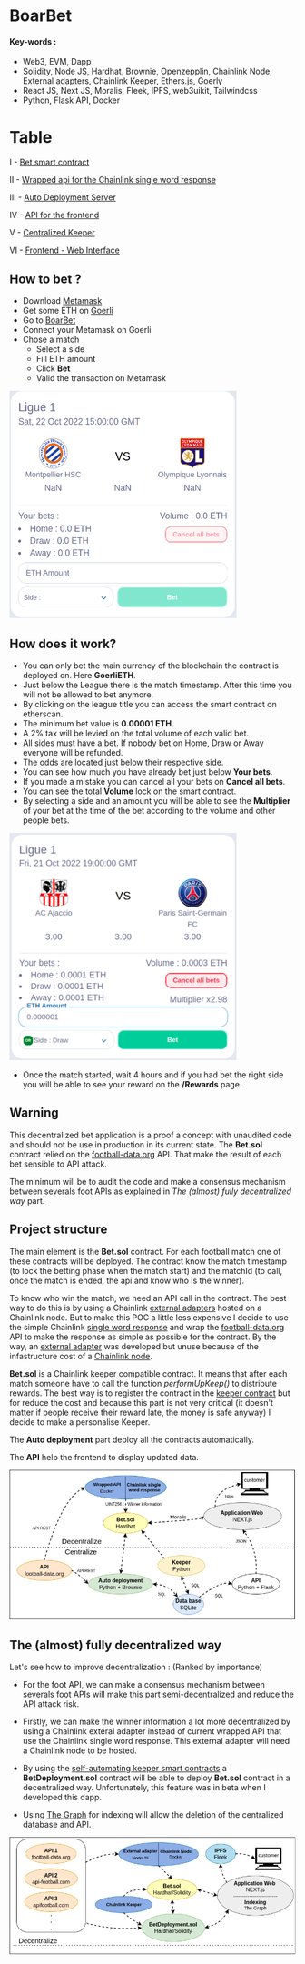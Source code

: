 # BoarBet

#### Key-words :

- Web3, EVM, Dapp
- Solidity, Node JS, Hardhat, Brownie, Openzepplin, Chainlink Node, External adapters, Chainlink Keeper, Ethers.js, Goerly
- React JS, Next JS, Moralis, Fleek, IPFS, web3uikit, Tailwindcss
- Python, Flask API, Docker

# Table

I - [Bet smart contract](https://github.com/beirao/backend-decentralize-foot-bet)

II - [Wrapped api for the Chainlink single word response](https://github.com/beirao/footApiWrap-decentralize-foot-bet)

III - [Auto Deployment Server](https://github.com/beirao/autoDeployment-decentralize-foot-bet)

IV - [API for the frontend](https://github.com/beirao/flaskAPI-decentralize-foot-bet)

V - [Centralized Keeper](https://github.com/beirao/keeper-decentralize-foot-bet)

VI - [Frontend - Web Interface](https://github.com/beirao/frontend-decentralize-foot-bet)

## How to bet ?

- Download [Metamask](https://metamask.io/)
- Get some ETH on [Goerli](https://goerlifaucet.com/)
- Go to [BoarBet](https://boarbet.beirao.me)
- Connect your Metamask on Goerli
- Chose a match
  - Select a side
  - Fill ETH amount
  - Click **Bet**
  - Valid the transaction on Metamask

<img src="Annexes/match_demo2.png" width="400" height="400" />

## How does it work?

- You can only bet the main currency of the blockchain the contract is deployed on. Here **GoerliETH**.
- Just below the League there is the match timestamp. After this time you will not be allowed to bet anymore.
- By clicking on the league title you can access the smart contract on etherscan.
- The minimum bet value is **0.00001 ETH**.
- A 2% tax will be levied on the total volume of each valid bet.
- All sides must have a bet. If nobody bet on Home, Draw or Away everyone will be refunded.
- The odds are located just below their respective side.
- You can see how much you have already bet just below **Your bets**.
- If you made a mistake you can cancel all your bets on **Cancel all bets**.
- You can see the total **Volume** lock on the smart contract.
- By selecting a side and an amount you will be able to see the **Multiplier** of your bet at the time of the bet according to the volume and other people bets.

<img src="Annexes/match_demo3.png" width="400" height="400" />

- Once the match started, wait 4 hours and if you had bet the right side you will be able to see your reward on the **/Rewards** page.

<!-- <img src="Annexes/match_demo4.png" width="400" height="400" /> -->

## Warning

This decentralized bet application is a proof a concept with unaudited code and should not be use in production in its current state. The **Bet.sol** contract relied on the [football-data.org](https://www.football-data.org/) API. That make the result of each bet sensible to API attack.

The minimum will be to audit the code and make a consensus mechanism between severals foot APIs as explained in _The (almost) fully decentralized way_ part.

## Project structure

The main element is the **Bet.sol** contract. For each football match one of these contracts will be deployed. The contract know the match timestamp (to lock the betting phase when the match start) and the matchId (to call, once the match is ended, the api and know who is the winner).

To know who win the match, we need an API call in the contract. The best way to do this is by using a Chainlink [external adapters](https://docs.chain.link/docs/external-adapters/) hosted on a Chainlink node. But to make this POC a little less expensive I decide to use the simple Chainlink [single word response](https://docs.chain.link/docs/any-api/get-request/examples/single-word-response/) and wrap the [football-data.org](https://www.football-data.org/) API to make the response as simple as possible for the contract.
By the way, an [external adapter](https://github.com/beirao/chainlinkEA-decentralize-foot-bet) was developed but unuse because of the infastructure cost of a [Chainlink node](https://docs.chain.link/docs/running-a-chainlink-node/).

**Bet.sol** is a Chainlink keeper compatible contract. It means that after each match someone have to call the function _performUpKeep()_ to distribute rewards. The best way is to register the contract in the [keeper contract](https://automation.chain.link/) but for reduce the cost and because this part is not very critical (it doesn't matter if people receive their reward late, the money is safe anyway) I decide to make a personalise Keeper.

The **Auto deployment** part deploy all the contracts automatically.

The **API** help the frontend to display updated data.

![](Annexes/footbet_shema.drawio.png)

## The (almost) fully decentralized way

Let's see how to improve decentralization : (Ranked by importance)

- For the foot API, we can make a consensus mechanism between severals foot APIs will make this part semi-decentralized and reduce the API attack risk.

- Firstly, we can make the winner information a lot more decentralized by using a Chainlink exteral adapter instead of current wrapped API that use the Chainlink single word response. This external adapter will need a Chainlink node to be hosted.

- By using the [self-automating keeper smart contracts](https://docs.chain.link/docs/chainlink-automation/register-upkeep/) a **BetDeployment.sol** contract will be able to deploy **Bet.sol** contract in a decentralized way. Unfortunately, this feature was in beta when I developed this dapp.

- Using [The Graph](https://thegraph.com/en/) for indexing will allow the deletion of the centralized database and API.

![](Annexes/footbet_shema_full_decentralize.drawio.png)
